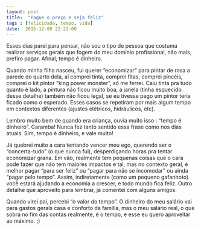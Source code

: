 ```yaml
---
layout: post
title:  "Pague o preço e seja feliz"
tags : [felicidade, tempo, vida]
date:  2015-12-08 22:22:00
---
```



Esses dias parei para pensar, não sou o tipo de pessoa que costuma realizar serviços gerais que fogem do meu domínio profissional, não mais, prefiro pagar. Afinal, tempo é dinheiro.

Quando minha filha nasceu, fui querer “economizar” para pintar de rosa a parede do quarto dela, aí comprei tinta, comprei fitas, comprei pincéis, comprei o kit pintor “king power monster”, só me ferrei. Caiu tinta pra tudo quanto é lado, a pintura não ficou muito boa, a janela (tinha esquecido desse detalhe) também não ficou legal, se eu tivesse pago um pintor teria ficado como o esperado. Esses casos se repetiram por mais algum tempo em contextos diferentes (ajustes elétricos, hidráulicos, etc).

Lembro muito bem de quando era criança, ouvia muito isso : “tempo é dinheiro”. Caramba! Nunca fez tanto sentido essa frase como nos dias atuais. Sim, tempo é dinheiro, e vale muito!

Já quebrei muito a cara tentando vencer meu ego, querendo ser o “concerta-tudo” (o que nunca fui), desperdiçando horas pra tentar economizar grana. Em vão, realmente tem pequenas coisas que o cara pode fazer que não tem maiores impactos e tal, mas no contexto geral, é melhor pagar “para ser feliz” ou “pagar para não se incomodar” ou ainda “pagar pelo tempo”. Assim, indiretamente (como um pequeno gafanhoto) você estará ajudando a economia a crescer, e todo mundo fica feliz.
Outro detalhe que aproveito para lembrar, já comentei com alguns amigos. 

Quando virei pai, percebi “o valor do tempo”. O dinheiro do meu salário vai para gastos gerais casa e conforto da família, mas o meu salário real, o que sobra no fim das contas realmente, é o tempo, e esse eu quero aproveitar ao máximo. ;)